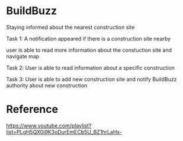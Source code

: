 # BuildBuzz
Staying informed about the nearest construction site

Task 1: A notification appeared if there is a construction site nearby
 
user is able to read more information about the constuction site and navigate map

Task 2: User is able to read information about a specific construction

Task 3: User is able to add new construction site and notify BuildBuzz authority about new construction


# Reference
https://www.youtube.com/playlist?list=PLgH5QX0i9K3oDurEmECb5U_BZ1hrLaHx-